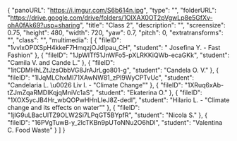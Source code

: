 {
      "panoURL": "https://i.imgur.com/S6b614n.jpg",
      "type": "",
      "folderURL": "https://drive.google.com/drive/folders/1OlXAX0OT2pVgwLp8e5GfXv-ohA0fAk69?usp=sharing",
      "title": "Class 2",
      "description": "",
      "screensize": 0.75,
      "height": 480,
      "width": 720,
      "yaw": 0.7,
      "pitch": 0,
      "extratransforms": "",
      "class": "",
      "multimedia": [
         {
            "fileID": "1vvlxOPIXSpH4kkeF7HmqzjOJdIpau_CH",
            "student": " Josefina Y. - Fast Fashion"
         },
         {
            "fileID": "1JpWITf51JnWFo5-pXLRKKiQWb-ecaGKk",
            "student": "Camila V. and Cande L."
         },
         {
            "fileID": "1itCDMHhLZtJzsObbVG8JrAJrLgo801-g",
            "student": "Candela O. V."
         },
         {
            "fileID": "1IJqMLChxMI71XAwNW81_zPI9WyCPTvUc",
            "student": "Candelaria L. \u0026 Liv I. - \"Climate Change\""
         },
         {
            "fileID": "1XRuq6xAb-tZJmZqaRMDIKqjqMniVc1aS",
            "student": "Ekaterina O."
         },
         {
            "fileID": "1XOX5ycJB4Hr_wbQOPwHHnLIeJ8Z-dedI",
            "student": "Hilario L. - \"Climate change and its effects on water\""
         },
         {
            "fileID": "1jIG9uLBacUlTZ9OLW2Si7LPqGT5BYpfR",
            "student": "Nicola S."
         },
         {
            "fileID": "16PVgTuwB-y_2lcTKBn9pUToNNu2O6hDl",
            "student": "Valentina C. Food Waste"
         }
      ]
   }
